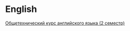 # English

[Общетехнический курс английского языка (2 семестр)](General_Technical_English_Course_2nd.md)
